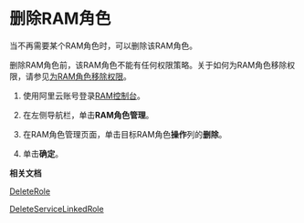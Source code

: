 # 删除RAM角色

当不再需要某个RAM角色时，可以删除该RAM角色。

删除RAM角色前，该RAM角色不能有任何权限策略。关于如何为RAM角色移除权限，请参见[为RAM角色移除权限](/intl.zh-CN/角色管理/为RAM角色移除权限.md)。

1.  使用阿里云账号登录[RAM控制台](https://ram.console.aliyun.com/)。

2.  在左侧导航栏，单击**RAM角色管理**。

3.  在RAM角色管理页面，单击目标RAM角色**操作**列的**删除**。

4.  单击**确定**。


**相关文档**  


[DeleteRole](/intl.zh-CN/API参考/API参考（RAM）/角色管理接口/DeleteRole.md)

[DeleteServiceLinkedRole]()

